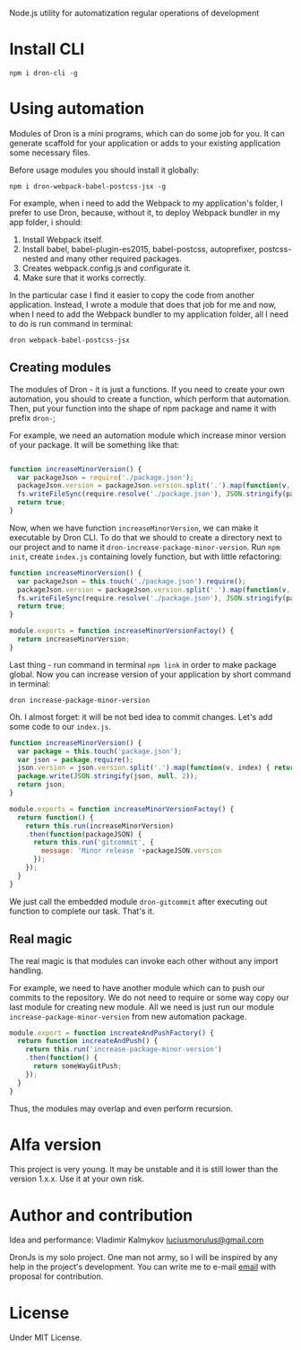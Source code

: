 Node.js utility for automatization regular operations of development

# Install CLI
```terminal
npm i dron-cli -g
```

# Using automation
Modules of Dron is a mini programs, which can do some job for you. It can generate scaffold for your application or adds to your existing application some necessary files.

Before usage modules you should install it globally:

```terminal
npm i dron-webpack-babel-postcss-jsx -g
```

For example, when i need to add the Webpack to my application's folder, I prefer to use Dron, because, without it, to deploy Webpack bundler in my app folder, i should:

1. Install Webpack itself.
2. Install babel, babel-plugin-es2015, babel-postcss, autoprefixer, postcss-nested and many other required packages.
2. Creates webpack.config.js and configurate it.
3. Make sure that it works correctly.

In the particular case I find it easier to copy the code from another application. Instead, I wrote a module that does that job for me and now, when I need to add the Webpack bundler to my application folder, all I need to do is run command in terminal:

```terminal
dron webpack-babel-postcss-jsx
```

## Creating modules

The modules of Dron - it is just a functions. If you need to create your own automation, you should to create a function, which perform that automation. Then, put your function into the shape of npm package and name it with prefix `dron-`;

For example, we need an automation module which increase minor version of your package. It will be something like that:
```js

function increaseMinorVersion() {
  var packageJson = require('./package.json');
  packageJson.version = packageJson.version.split('.').map(function(v, index) { return index===1 ? parseInt(v)+1 : v; }).join('.');
  fs.writeFileSync(require.resolve('./package.json'), JSON.stringify(packageJson, null, 2), 'utf-8');
  return true;
}
```

Now, when we have function `increaseMinorVersion`, we can make it executable by Dron CLI. To do that we should to create a directory next to our project and to name it `dron-increase-package-minor-version`. Run `npm init`, create `index.js` containing lovely function, but with little refactoring:

```js
function increaseMinorVersion() {
  var packageJson = this.touch('./package.json').require();
  packageJson.version = packageJson.version.split('.').map(function(v, index) { return index===1 ? parseInt(v)+1 : v; }).join('.');
  fs.writeFileSync(require.resolve('./package.json'), JSON.stringify(packageJson, null, 2), 'utf-8');
  return true;
}

module.exports = function increaseMinorVersionFactoy() {
  return increaseMinorVersion;
}
```
Last thing - run command in terminal `npm link` in order to make package global.
Now you can increase version of your application by short command in terminal:

```terminal
dron increase-package-minor-version
```

Oh. I almost forget: it will be not bed idea to commit changes. Let's add some code to our `index.js`.

```js
function increaseMinorVersion() {
  var package = this.touch('package.json');
  var json = package.require();
  json.version = json.version.split('.').map(function(v, index) { return index===1 ? parseInt(v)+1 : (index===2 ? 0 : v); }).join('.');
  package.write(JSON.stringify(json, null, 2));
  return json;
}

module.exports = function increaseMinorVersionFactoy() {
  return function() {
    return this.run(increaseMinorVersion)
    .then(function(packageJSON) {
      return this.run('gitcommit', {
        message: 'Minor release '+packageJSON.version
      });
    });
  }
}
```
We just call the embedded module `dron-gitcommit` after executing out function to complete our task. That's it.

## Real magic

The real magic is that modules can invoke each other without any import handling.

For example, we need to have another module which can to push our commits to the repository. We do not need to require or some way copy our last module for creating new module. All we need is just run our module `increase-package-minor-version` from new automation package.

```js
module.export = function increateAndPushFactory() {
  return function increateAndPush() {
    return this.run('increase-package-minor-version')
    .then(function() {
      return someWayGitPush;
    });
  }
}
```
Thus, the modules may overlap and even perform recursion.

# Alfa version
This project is very young. It may be unstable and it is still lower than the version 1.x.x. Use it at your own risk.

# Author and contribution
Idea and performance: Vladimir Kalmykov <luciusmorulus@gmail.com>

DronJs is my solo project. One man not army, so I will be inspired by any help in the project's development. You can write me to e-mail [email](luciusmorulus@gmail.com) with proposal for contribution.

# License
Under MIT License.

